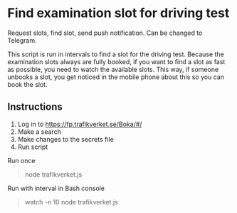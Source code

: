 # Find examination slot for driving test

Request slots, find slot, send push notification. Can be changed to Telegram.

This script is run in intervals to find a slot for the driving test. Because the examination slots always are fully booked, if you want to find a slot as fast as possible, you need to watch the available slots. This way, if someone unbooks a slot, you get noticed in the mobile phone about this so you can book the slot.

## Instructions
1. Log in to https://fp.trafikverket.se/Boka/#/
2. Make a search
2. Make changes to the secrets file
3. Run script

Run once
> node trafikverket.js

Run with interval in Bash console
> watch -n 10 node trafikverket.js
